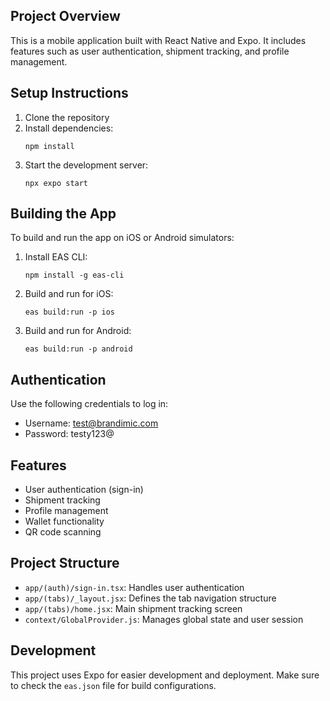 ## Project Overview

This is a mobile application built with React Native and Expo. It includes features such as user authentication, shipment tracking, and profile management.

## Setup Instructions

1. Clone the repository
2. Install dependencies:
   ```
   npm install
   ```
3. Start the development server:
   ```
   npx expo start
   ```

## Building the App

To build and run the app on iOS or Android simulators:

1. Install EAS CLI:
   ```
   npm install -g eas-cli
   ```
2. Build and run for iOS:
   ```
   eas build:run -p ios
   ```
3. Build and run for Android:
   ```
   eas build:run -p android
   ```

## Authentication

Use the following credentials to log in:

- Username: test@brandimic.com
- Password: testy123@

## Features

- User authentication (sign-in)
- Shipment tracking
- Profile management
- Wallet functionality
- QR code scanning

## Project Structure

- `app/(auth)/sign-in.tsx`: Handles user authentication
- `app/(tabs)/_layout.jsx`: Defines the tab navigation structure
- `app/(tabs)/home.jsx`: Main shipment tracking screen
- `context/GlobalProvider.js`: Manages global state and user session

## Development

This project uses Expo for easier development and deployment. Make sure to check the `eas.json` file for build configurations.
